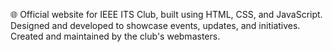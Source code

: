 🌐 Official website for IEEE ITS Club, built using HTML, CSS, and JavaScript. Designed and developed to showcase events, updates, and initiatives. Created and maintained by the club's webmasters.
